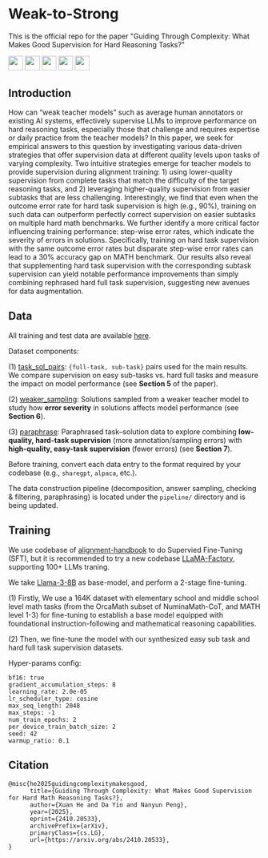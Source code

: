 # Weak-to-Strong
This is the official repo for the paper "Guiding Through Complexity: What Makes Good Supervision for Hard Reasoning Tasks?"

<a target="_blank" href="https://arxiv.org/abs/2410.20533">
<img style="height:22pt" src="https://img.shields.io/badge/-Paper-red?style=flat&logo=arxiv"></a>

<a target="_blank" href="https://github.com/hexuan21/Weak-to-Strong">
<img style="height:22pt" src="https://img.shields.io/badge/-Code-blue?style=flat&logo=github"></a>

<a target="_blank" href="https://huggingface.co/datasets/hexuan21/weak-to-strong">
<img style="height:22pt" src="https://img.shields.io/badge/-🤗%20Dataset-orange?style=flat"></a>

<a target="_blank" href="https://hexuan21.github.io/Weak-to-Strong/">
<img style="height:22pt" src="https://img.shields.io/badge/-🌐%20Wegpage-green?style=flat"></a>

<a target="_blank" href="https://github.com/hexuan21/Weak-to-Strong/blob/main/assets/slides.pdf">
<img style="height:22pt" src="https://img.shields.io/badge/-🔎%20Slides-yellow?style=flat"></a>



<br>

## Introduction
How can “weak teacher models” such as average human annotators or existing AI systems, effectively supervise LLMs to improve performance on hard reasoning tasks, especially those that challenge and requires expertise or daily practice from the teacher models? In this paper, we seek for empirical answers to this question by investigating various data-driven strategies that offer supervision data at different quality levels upon tasks of varying complexity. Two intuitive strategies emerge for teacher models to provide supervision during alignment training: 1) using lower-quality supervision from complete tasks that match the difficulty of the target reasoning tasks, and 2) leveraging higher-quality supervision from easier subtasks that are less challenging. Interestingly, we find that even when the outcome error rate for hard task supervision is high (e.g., 90%), training on such data can outperform perfectly correct supervision on easier subtasks on multiple hard math benchmarks. We further identify a more critical factor influencing training performance: step-wise error rates, which indicate the severity of errors in solutions. Specifically, training on hard task supervision with the same outcome error rates but disparate step-wise error rates can lead to a 30% accuracy gap on MATH benchmark. Our results also reveal that supplementing hard task supervision with the corresponding subtask supervision can yield notable performance improvements than simply combining rephrased hard full task supervision, suggesting new avenues for data augmentation.

## Data
All training and test data are available [here](https://huggingface.co/datasets/hexuan21/weak-to-strong/tree/main).

Dataset components:

(1) [task_sol_pairs](https://huggingface.co/datasets/hexuan21/weak-to-strong/tree/main/task_sol_pairs): 
   `{full-task, sub-task}` pairs used for the main results. We compare supervision on easy sub-tasks vs. hard full tasks and measure the impact on model performance (see **Section 5** of the paper).

(2) [weaker_sampling](https://huggingface.co/datasets/hexuan21/weak-to-strong/tree/main/weaker_sampling): 
   Solutions sampled from a weaker teacher model to study how **error severity** in solutions affects model performance (see **Section 6**).

(3) [paraphrase](https://huggingface.co/datasets/hexuan21/weak-to-strong/tree/main/paraphrase):
   Paraphrased task–solution data to explore combining **low-quality, hard-task supervision** (more annotation/sampling errors) with **high-quality, easy-task supervision** (fewer errors) (see **Section 7**).

Before training, convert each data entry to the format required by your codebase (e.g., `sharegpt`, `alpaca`, etc.).

The data construction pipeline (decomposition, answer sampling, checking & filtering, paraphrasing) is located under the `pipeline/` directory and is being updated.


## Training
We use codebase of [alignment-handbook](https://github.com/huggingface/alignment-handbook) to do Supervied Fine-Tuning (SFT), but it is recommended to try a new codebase [LLaMA-Factory](https://github.com/hiyouga/LLaMA-Factory), supporting 100+ LLMs traning.

We take [Llama-3-8B](https://huggingface.co/meta-llama/Meta-Llama-3-8B) as base-model, and perform a 2-stage fine-tuning. 

(1) Firstly, We use a 164K dataset with elementary school and middle school level math tasks (from the OrcaMath subset of NuminaMath-CoT, and MATH level 1-3) for fine-tuning to establish a base model equipped with foundational instruction-following and mathematical reasoning capabilities.

(2) Then, we fine-tune the model with our synthesized easy sub task and hard full task supervision datasets.

Hyper-params config: 
```
bf16: true
gradient_accumulation_steps: 8
learning_rate: 2.0e-05
lr_scheduler_type: cosine
max_seq_length: 2048
max_steps: -1
num_train_epochs: 2
per_device_train_batch_size: 2
seed: 42
warmup_ratio: 0.1
```

## Citation
```
@misc{he2025guidingcomplexitymakesgood,
      title={Guiding Through Complexity: What Makes Good Supervision for Hard Math Reasoning Tasks?}, 
      author={Xuan He and Da Yin and Nanyun Peng},
      year={2025},
      eprint={2410.20533},
      archivePrefix={arXiv},
      primaryClass={cs.LG},
      url={https://arxiv.org/abs/2410.20533}, 
}
```
